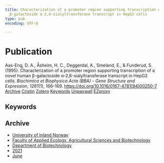 ```yaml
---
title: Characterization of a promoter region supporting transcription of a novel human
  β-galactoside α-2,6-sialyltransferase transcript in HepG2 cells
type: pub
encoding: UTF-8

---
```

<h1>Publication</h1>
<article id="csl-bib-container-5TVH9LD2" class="csl-bib-container">
  <div class="csl-bib-body"> <div class="csl-entry">Aas-Eng, D. A., Åsheim, H. C., Deggerdal, A., Smeland, E., &#38; Funderud, S. (1995). Characterization of a promoter region supporting transcription of a novel human β-galactoside α-2,6-sialyltransferase transcript in HepG2 cells. <i>Biochimica et Biophysica Acta (BBA) - Gene Structure and Expression</i>, <i>1261</i>(1), 166–169. <a href="https://doi.org/10.1016/0167-4781(94)00250-7">https://doi.org/10.1016/0167-4781(94)00250-7</a></div> </div>
  <div class="csl-bib-buttons">
    <a href="#taxonomy-article-5TVH9LD2" alt="archive" class="csl-bib-button">Archive</a>
    <a href="https://app.cristin.no/results/show.jsf?id=1914015" alt="Cristin" class="csl-bib-button">Cristin</a>
    <a href="http://zotero.org/groups/5881554/items/5TVH9LD2" alt="Zotero" class="csl-bib-button">Zotero</a>
    <a href="#keywords-article-5TVH9LD2" alt="keywords" class="csl-bib-button">Keywords</a>
    <a href="https://doi.org/10.1016/0167-4781(94)00250-7" alt="Unpaywall" class="csl-bib-button">Unpaywall</a>
    <a href="https://doi.org/10.1016/0167-4781(94)00250-7" alt="EZproxy" class="csl-bib-button">EZproxy</a>
  </div>
  <div id="csl-bib-meta-container-5TVH9LD2"></div>
</article>
<div id="csl-bib-meta-5TVH9LD2" class="csl-bib-meta">
  <article id="keywords-article-5TVH9LD2" class="keywords-article">
    <h1>Keywords</h1>
    
  </article>
  <article id="taxonomy-article-5TVH9LD2" class="taxonomy-article">
    <h1>Archive</h1>
    <ul>
      <li><a href="{{< params subfolder >}}en/archive/?key=3DCRN523">University of Inland Norway</a></li>
      <li><a href="{{< params subfolder >}}en/archive/?key=T77LXH6D">Faculty of Applied Ecology, Agricultural Sciences and Biotechnology</a></li>
      <li><a href="{{< params subfolder >}}en/archive/?key=VL6KDQ85">Department of Biotechnology</a></li>
      <li><a href="{{< params subfolder >}}en/archive/?key=FJH75VJD">2021</a></li>
      <li><a href="{{< params subfolder >}}en/archive/?key=WWU8EN66">June</a></li>
    </ul>
  </article>
</div>
